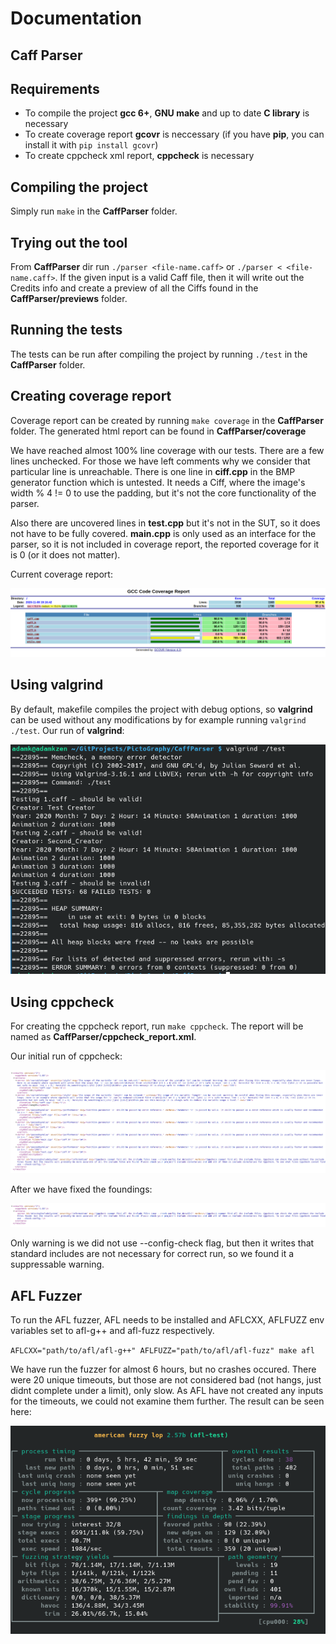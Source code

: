 # Documentation

## Caff Parser

## Requirements
* To compile the project **gcc 6+**, **GNU make** and up to date **C library** is necessary
* To create coverage report **gcovr** is neccessary (if you have **pip**, you can install it with `pip install gcovr`)
* To create cppcheck xml report, **cppcheck** is necessary

## Compiling the project

Simply run `make` in the **CaffParser** folder.

## Trying out the tool

From **CaffParser** dir run `./parser <file-name.caff>` or `./parser < <file-name.caff>`. If the given input is a valid Caff file, then it will write out the Credits info and create a preview of all the Ciffs found in the **CaffParser/previews** folder.

## Running the tests

The tests can be run after compiling the project by running `./test` in the **CaffParser** folder.

## Creating coverage report

Coverage report can be created by running `make coverage` in the **CaffParser** folder. The generated html report can be found in **CaffParser/coverage**

We have reached almost 100% line coverage with our tests. There are a few lines unchecked. For those we have left comments why we consider that particular line is unreachable. There is one line in **ciff.cpp** in the BMP generator function which is untested. It needs a Ciff, where the image's width % 4 != 0 to use the padding, but it's not the core functionality of the parser.

Also there are uncovered lines in **test.cpp** but it's not in the SUT, so it does not have to be fully covered. **main.cpp** is only used as an interface for the parser, so it is not included in coverage report, the reported coverage for it is 0 (or it does not matter).

Current coverage report:

![coverage report](https://github.com/adamk90/PictoGraphy/blob/master/images/coverage.png)

## Using valgrind

By default, makefile compiles the project with debug options, so **valgrind** can be used without any modifications by for example running `valgrind ./test`. Our run of **valgrind**:

![valgrind output](https://github.com/adamk90/PictoGraphy/blob/master/images/valgrind_test_result.png)

## Using cppcheck

For creating the cppcheck report, run `make cppcheck`. The report will be named as **CaffParser/cppcheck_report.xml**.

Our initial run of cppcheck:

![cppcheck before](https://github.com/adamk90/PictoGraphy/blob/master/images/cppcheck_before.png)


After we have fixed the foundings:

![cppcheck after](https://github.com/adamk90/PictoGraphy/blob/master/images/cppcheck_after.png)

Only warning is we did not use --config-check flag, but then it writes that standard includes are not necessary for correct run, so we found it a suppressable warning.

## AFL Fuzzer

To run the AFL fuzzer, AFL needs to be installed and AFLCXX, AFLFUZZ env variables set to afl-g++ and afl-fuzz respectively.


`AFLCXX="path/to/afl/afl-g++" AFLFUZZ="path/to/afl/afl-fuzz" make afl`

We have run the fuzzer for almost 6 hours, but no crashes occured. There were 20 unique timeouts, but those are not considered bad (not hangs, just didnt complete under a limit), only slow. As AFL have not created any inputs for the timeouts, we could not examine them further. The result can be seen here:

![afl output](https://github.com/adamk90/PictoGraphy/blob/master/images/afl_output.png)
